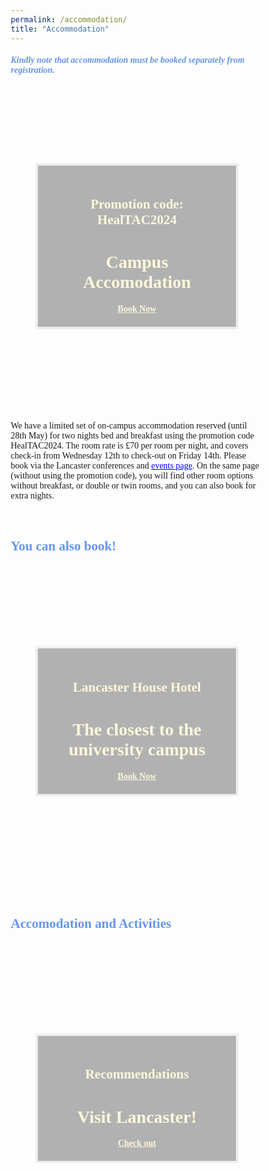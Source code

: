 ```yaml
---
permalink: /accommodation/
title: "Accommodation"
---
```


<html>
<head>
<meta name="viewport" content="width=device-width, initial-scale=1.0">

<style>
body {
  font-family: Times New Roman;
}	
.container {
  position: relative;
  max-width:650px;
  margin: 0 auto;
}
	
 .tab1 {
            tab-size: 2;
        }

.container img {vertical-align: middle;}

.container .content {
  font-family: 'Akaya Telivigala';
  position: absolute;
  bottom: 0;
  background: rgb(0, 0, 0); /* Fallback color */
  background: rgba(0, 0, 0, 0.5); /* Black background with 0.5 opacity */
  color: #f1f1f1;
  max-width: auto;
  min-width: 30%;
  height: 100%;
  padding: 10px;
}
	
.image-container {
  background-image:  url("https://www.conferences.lancs.ac.uk/bedandbreakfast/Clients/Lancaster/Images/banner.jpg");
  background-size: cover;
  position: relative;
  height: 500px;
}

.image-container-1 {
  background-image:  url("https://th.bing.com/th/id/OIP.TPRGpp454UYLQB5c5AhPAAHaEV?rs=1&pid=ImgDetMain");
  background-size: cover;
  position: relative;
  height: 500px;
}

.image-container-2 {
  background-image:  url("https://cdn.thecrazytourist.com/wp-content/uploads/2018/09/ccimage-shutterstock_362421311.jpg");
  background-size: cover;
  position: relative;
  height: 500px;
}

.text {
  background-color: rgb(0.4, 0, 0); /* Fallback color */
  background-color: rgba(0, 0, 0, 0.3); /* Black w/opacity/see-through */
  color: #FEF7DB;
  font-weight: bold;
  border: 3px solid #f1f1f1;
  position: absolute;
  top: 50%;
  left: 50%;
  transform: translate(-50%, -50%);
  z-index: 2;
  width: 80%;
  padding: 20px;
  text-align: center;
}

.text-1 {
  background-color: rgb(0.4, 0, 0); /* Fallback color */
  background-color: rgba(0, 0, 0, 0.3); /* Black w/opacity/see-through */
  color: #FEF7DB;
  font-weight: bold;
  border: 3px solid #f1f1f1;
  position: absolute;
  top: 50%;
  left: 50%;
  transform: translate(-50%, -50%);
  z-index: 2;
  width: 80%;
  padding: 20px;
  text-align: center;
}

.text-2 {
  background-color: rgb(0.4, 0, 0); /* Fallback color */
  background-color: rgba(0, 0, 0, 0.3); /* Black w/opacity/see-through */
  color:  #FEF7DB;
  font-weight: bold;
  border: 3px solid #f1f1f1;
  position: absolute;
  top: 50%;
  left: 50%;
  transform: translate(-50%, -50%);
  z-index: 2;
  width: 80%;
  padding: 20px;
  text-align: center;
}

* {
  box-sizing: border-box;
}

.header {
  text-align: center;
  padding: 32px;
}

.row {
  display: -ms-flexbox; /* IE10 */
  display: flex;
  -ms-flex-wrap: wrap; /* IE10 */
  flex-wrap: wrap;
  padding: 0 4px;
}

.header {
  text-align: center;
  padding: 32px;
}

.row {
  display: -ms-flexbox; /* IE10 */
  display: flex;
  -ms-flex-wrap: wrap; /* IE10 */
  flex-wrap: wrap;
  padding: 0 4px;
}

/* Create four equal columns that sits next to each other */
.column {
  -ms-flex: 25%; /* IE10 */
  flex: 25%;
  max-width: 25%;
  padding: 0 4px;
}

.column img {
  margin-top: 8px;
  vertical-align: middle;
  width: 100%;
}

div.scroll-container {
  background-color: white;
  overflow: auto;
  white-space: nowrap;
  padding: 5px;
}

div.scroll-container img {
  padding: 2px;
}
</style>
</head>

<body>
<h5 style="color:#6495ED;">Kindly note that accommodation must be booked separately from registration.</h5>
<div class="image-container">
  <div class="text"><h2>Promotion code: HealTAC2024</h2>
    <h1>Campus Accomodation</h1><a href="https://www.conferences.lancs.ac.uk/bedandbreakfast/" style="color:#FEF7DB">Book Now</a></div>
</div>
<br>
<p>We have a limited set of on-campus accommodation reserved (until 28th May) for two nights bed and breakfast using the promotion code HealTAC2024. The room rate is £70 per room per night, and covers check-in from Wednesday 12th to check-out on Friday 14th. Please book via the Lancaster conferences and <a href="https://www.conferences.lancs.ac.uk/bedandbreakfast/" style="color:blue">events page</a>. On the same page (without using the promotion code), you will find other room options without breakfast, or double or twin rooms, and you can also book for extra nights.</p>
<br>

<h2 style="color:#6495ED;">You can also book!</h2>
<div class="image-container-1">
  <div class="text-1"><h2>Lancaster House Hotel</h2>
    <h1>The closest to the university campus</h1><a href="https://www.classicbritishhotels.com/hotel/lancaster-house-hotel/" style="color:#FEF7DB;">Book Now</a></div>
</div>
<br>
<br>
<h2 style="color:#6495ED;">Accomodation and Activities</h2>
<div class="image-container-2">
  <div class="text-2"><h2>Recommendations</h2>
    <h1>Visit Lancaster!</h1><a href="https://www.visitlancashire.com/explore/lancaster/stay-in-lancaster" style="color:#FEF7DB;">Check out</a></div>
</div>
<br>

</body>
</html>
